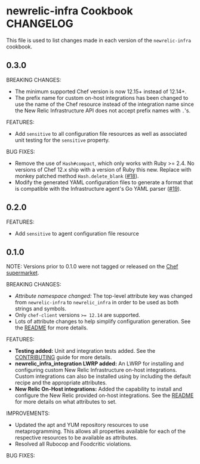 # newrelic-infra Cookbook CHANGELOG

This file is used to list changes made in each version of the `newrelic-infra` cookbook.

## 0.3.0

BREAKING CHANGES:

* The minimum supported Chef version is now 12.15+ instead of 12.14+.
* The prefix name for custom on-host integrations has been changed to use the name of the Chef resource instead of the integration name since the New Relic Infrastructure API does not accept prefix names with `.`'s.

FEATURES:

* Add `sensitive` to all configuration file resources as well as associated unit testing for the `sensitive` property.

BUG FIXES:

* Remove the use of `Hash#compact`, which only works with Ruby >= 2.4. No versions of Chef 12.x ship with a version of Ruby this new. Replace with monkey patched method `Hash.delete_blank` ([#18](https://github.com/newrelic/infrastructure-agent-chef/issues/18)).
* Modify the generated YAML configuration files to generate a format that is compatible with the Infrastructure agent's Go YAML parser ([#19](https://github.com/newrelic/infrastructure-agent-chef/issues/19)).

## 0.2.0

FEATURES:

* Add `sensitive` to agent configuration file resource

## 0.1.0

NOTE: Versions prior to 0.1.0 were not tagged or released on the [Chef supermarket][1].

BREAKING CHANGES:

* *Attribute namespace changed:* The top-level attribute key was changed from `newrelic-infra` to `newrelic_infra` in order to be used as both strings and symbols.
* Only `chef-client` versions `>= 12.14` are supported.
* Lots of attribute changes to help simplify configuration generation. See the [README][2] for more details.

FEATURES:

* **Testing added:** Unit and integration tests added. See the [CONTRIBUTING][3] guide for more details.
* **newrelic\_infra\_integration LWRP added:** An LWRP for installing and configuring custom New Relic Infrastructure on-host integrations. Custom integrations can also be installed using by including the default recipe and the appropriate attributes.
* **New Relic On-Host integrations:** Added the capability to install and configure the New Relic provided on-host integrations. See the [README][3] for more details on what attributes to set.

IMPROVEMENTS:

* Updated the apt and YUM repository resources to use metaprogramming. This allows all properties available for each of the respective resources to be available as attributes.
* Resolved all Rubocop and Foodcritic violations.

BUG FIXES:

[1]:  https://supermarket.chef.io/
[2]:  README.md
[3]:  CONTRIBUTING.md

